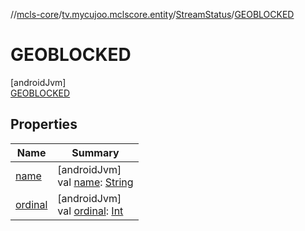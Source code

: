 //[mcls-core](../../../../index.md)/[tv.mycujoo.mclscore.entity](../../index.md)/[StreamStatus](../index.md)/[GEOBLOCKED](index.md)

# GEOBLOCKED

[androidJvm]\
[GEOBLOCKED](index.md)

## Properties

| Name | Summary |
|---|---|
| [name](../../../tv.mycujoo.mclscore.logger/-message-level/-e-r-r-o-r/index.md#-372974862%2FProperties%2F-450282738) | [androidJvm]<br>val [name](../../../tv.mycujoo.mclscore.logger/-message-level/-e-r-r-o-r/index.md#-372974862%2FProperties%2F-450282738): [String](https://kotlinlang.org/api/latest/jvm/stdlib/kotlin/-string/index.html) |
| [ordinal](../../../tv.mycujoo.mclscore.logger/-message-level/-e-r-r-o-r/index.md#-739389684%2FProperties%2F-450282738) | [androidJvm]<br>val [ordinal](../../../tv.mycujoo.mclscore.logger/-message-level/-e-r-r-o-r/index.md#-739389684%2FProperties%2F-450282738): [Int](https://kotlinlang.org/api/latest/jvm/stdlib/kotlin/-int/index.html) |
